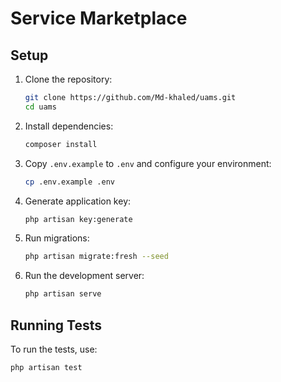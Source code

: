 # Service Marketplace

## Setup

1. Clone the repository:
    ```bash
    git clone https://github.com/Md-khaled/uams.git
    cd uams
    ```

2. Install dependencies:
    ```bash
    composer install
    ```

3. Copy `.env.example` to `.env` and configure your environment:
    ```bash
    cp .env.example .env
    ```

4. Generate application key:
    ```bash
    php artisan key:generate
    ```

5. Run migrations:
    ```bash
    php artisan migrate:fresh --seed
    ```

6. Run the development server:
    ```bash
    php artisan serve
    ```

## Running Tests

To run the tests, use:

```bash
php artisan test
```
